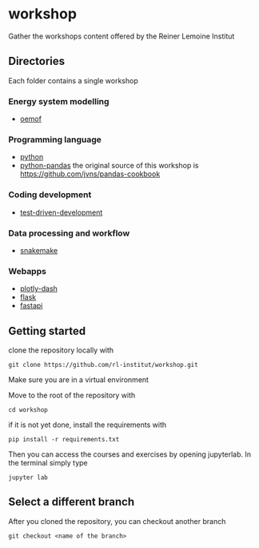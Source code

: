 # workshop
Gather the workshops content offered by the Reiner Lemoine Institut

## Directories
Each folder contains a single workshop
### Energy system modelling
- [oemof](oemof)
### Programming language
- [python](python)
- [python-pandas](python-pandas)
    the original source of this workshop is https://github.com/jvns/pandas-cookbook
### Coding development
- [test-driven-development](test-driven-development)
### Data processing and workflow
- [snakemake](snakemake)
### Webapps
- [plotly-dash](plotly-dash)
- [flask](flask)
- [fastapi](fastapi)

## Getting started
clone the repository locally with
```
git clone https://github.com/rl-institut/workshop.git
```

Make sure you are in a virtual environment

Move to the root of the repository with
```
cd workshop
```

if it is not yet done, install the requirements with 
```
pip install -r requirements.txt
```

Then you can access the courses and exercises by opening jupyterlab.
In the terminal simply type
```
jupyter lab
```

## Select a different branch
After you cloned the repository, you can checkout another branch
```
git checkout <name of the branch>
```
